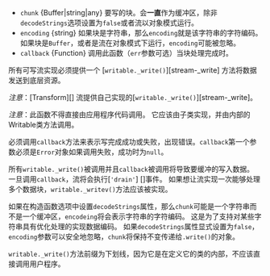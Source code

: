 
* `chunk` {Buffer|string|any} 要写的块。会**一直**作为缓冲区，除非`decodeStrings`选项设置为`false`或者流以对象模式运行。
* `encoding` {string} 如果块是字符串，那么`encoding`就是该字符串的字符编码。 如果块是`Buffer`，或者是流在对象模式下运行，`encoding`可能被忽略。
* `callback` {Function} 调用此函数（`err`参数可选）当块处理完成时。

所有可写流实现必须提供一个 [`writable._write()`][stream-_write] 方法将数据发送到底层资源。

*注意*：[Transform][] 流提供自己实现的[`writable._write()`][stream-_write]。

*注意*：此函数不得直接由应用程序代码调用。 它应该由子类实现，并由内部的Writable类方法调用。

必须调用`callback`方法来表示写完成成功或失败，出现错误。`callback`第一个参数必须是`Error`对象如果调用失败，成功时为`null`。

所有`writable._write()`被调用并且`callback`被调用将导致要缓冲的写入数据。 一旦调用`callback`，流将会执行[`'drain'`] []事件。 如果想让流实现一次能够处理多个数据块，`writable._writev()`方法应该被实现。

如果在构造函数选项中设置`decodeStrings`属性，那么`chunk`可能是一个字符串而不是一个缓冲区，`encodeing`将会表示字符串的字符编码。 这是为了支持对某些字符串具有优化处理的实现数据编码。 如果`decodeStrings`属性显式设置为`false`，`encoding`参数可以安全地忽略，`chunk`将保持不变传递给`.write()`的对象。

`writable._write()`方法前缀为下划线，因为它是在定义它的类的内部，不应该直接调用用户程序。

